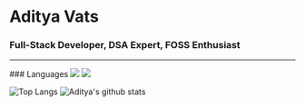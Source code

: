 
# Aditya Vats 
### Full-Stack Developer, DSA Expert, FOSS Enthusiast
<hr>
### Languages
<img src="https://img.shields.io/badge/javascript%20-%23323330.svg?&style=for-the-badge&logo=javascript&logoColor=%23F7DF1E"/> <img src="https://img.shields.io/badge/javascript%20-%23323330.svg?&style=for-the-badge&logo=javascript&logoColor=%23F7DF1E"/>

![Top Langs](https://github-readme-stats.vercel.app/api/top-langs/?username=HADES-01)
![Aditya's github stats](https://github-readme-stats.vercel.app/api?username=HADES-01&show_icons=true)

 
